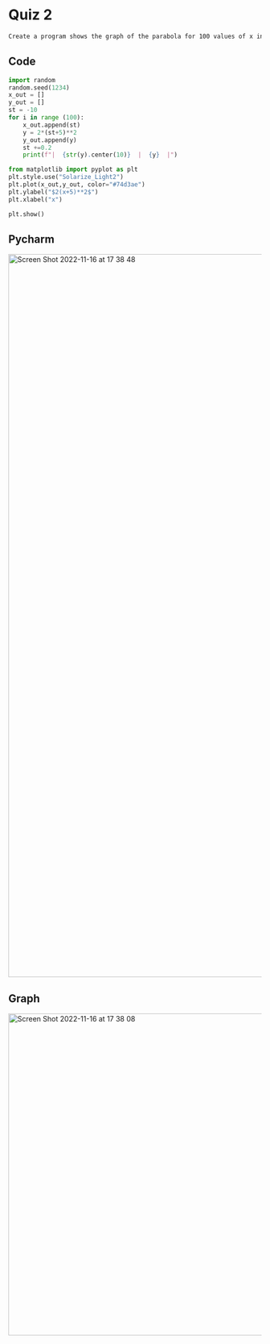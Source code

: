 # Quiz 2

```diff
Create a program shows the graph of the parabola for 100 values of x in the interval -10 < x < 10   
```

## Code
```.py
import random
random.seed(1234)
x_out = []
y_out = []
st = -10
for i in range (100):
    x_out.append(st)
    y = 2*(st+5)**2
    y_out.append(y)
    st +=0.2
    print(f"|  {str(y).center(10)}  |  {y}  |")

from matplotlib import pyplot as plt
plt.style.use("Solarize_Light2")
plt.plot(x_out,y_out, color="#74d3ae")
plt.ylabel("$2(x+5)**2$")
plt.xlabel("x")

plt.show()
```


## Pycharm
<img width="1435" alt="Screen Shot 2022-11-16 at 17 38 48" src="https://user-images.githubusercontent.com/111941990/202131122-8c30808d-3d53-4ce8-8077-54f3d37a9c17.png">


## Graph
<img width="639" alt="Screen Shot 2022-11-16 at 17 38 08" src="https://user-images.githubusercontent.com/111941990/202131152-6c27a95b-b2ef-4d2a-a397-905576a28681.png">
